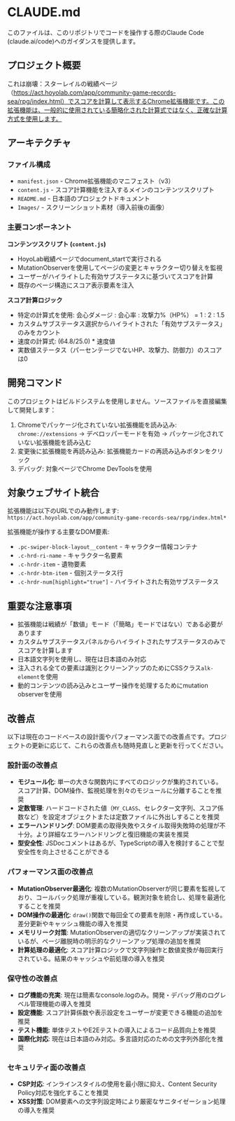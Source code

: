 # CLAUDE.md

このファイルは、このリポジトリでコードを操作する際のClaude Code (claude.ai/code)へのガイダンスを提供します。

## プロジェクト概要

これは崩壊：スターレイルの戦績ページ（https://act.hoyolab.com/app/community-game-records-sea/rpg/index.html）でスコアを計算して表示するChrome拡張機能です。この拡張機能は、一般的に使用されている簡略化された計算式ではなく、正確な計算方式を使用します。

## アーキテクチャ

### ファイル構成
- `manifest.json` - Chrome拡張機能のマニフェスト（v3）
- `content.js` - スコア計算機能を注入するメインのコンテンツスクリプト
- `README.md` - 日本語のプロジェクトドキュメント
- `Images/` - スクリーンショット素材（導入前後の画像）

### 主要コンポーネント

**コンテンツスクリプト (`content.js`)**
- HoyoLab戦績ページでdocument_startで実行される
- MutationObserverを使用してページの変更とキャラクター切り替えを監視
- ユーザーがハイライトした有効サブステータスに基づいてスコアを計算
- 既存のページ構造にスコア表示要素を注入

**スコア計算ロジック**
- 特定の計算式を使用: 会心ダメージ : 会心率 : 攻撃力%（HP%） = 1 : 2 : 1.5
- カスタムサブステータス選択からハイライトされた「有効サブステータス」のみをカウント
- 速度の計算式: (64.8/25.0) * 速度値
- 実数値ステータス（パーセンテージでないHP、攻撃力、防御力）のスコアは0

## 開発コマンド

このプロジェクトはビルドシステムを使用しません。ソースファイルを直接編集して開発します：

1. Chromeでパッケージ化されていない拡張機能を読み込み: `chrome://extensions` → デベロッパーモードを有効 → パッケージ化されていない拡張機能を読み込む
2. 変更後に拡張機能を再読み込み: 拡張機能カードの再読み込みボタンをクリック
3. デバッグ: 対象ページでChrome DevToolsを使用

## 対象ウェブサイト統合

拡張機能は以下のURLでのみ動作します: `https://act.hoyolab.com/app/community-game-records-sea/rpg/index.html*`

拡張機能が操作する主要なDOM要素:
- `.pc-swiper-block-layout__content` - キャラクター情報コンテナ
- `.c-hrd-ri-name` - キャラクター名要素
- `.c-hrdr-item` - 遺物要素
- `.c-hrdr-btm-item` - 個別ステータス行
- `.c-hrdr-num[highlight="true"]` - ハイライトされた有効サブステータス

## 重要な注意事項

- 拡張機能は戦績が「数値」モード（「簡略」モードではない）である必要があります
- カスタムサブステータスパネルからハイライトされたサブステータスのみでスコアを計算します
- 日本語文字列を使用し、現在は日本語のみ対応
- 注入される全ての要素は識別とクリーンアップのためにCSSクラス`alk-element`を使用
- 動的コンテンツの読み込みとユーザー操作を処理するためにmutation observerを使用

## 改善点

以下は現在のコードベースの設計面やパフォーマンス面での改善点です。プロジェクトの更新に応じて、これらの改善点も随時見直しと更新を行ってください。

### 設計面の改善点
- **モジュール化**: 単一の大きな関数内にすべてのロジックが集約されている。スコア計算、DOM操作、監視処理を別々のモジュールに分離することを推奨
- **定数管理**: ハードコードされた値（`MY_CLASS`、セレクター文字列、スコア係数など）を設定オブジェクトまたは定数ファイルに外出しすることを推奨
- **エラーハンドリング**: DOM要素の取得失敗やスタイル取得失敗時の処理が不十分。より詳細なエラーハンドリングと復旧機能の実装を推奨
- **型安全性**: JSDocコメントはあるが、TypeScriptの導入を検討することで型安全性を向上させることができる

### パフォーマンス面の改善点
- **MutationObserver最適化**: 複数のMutationObserverが同じ要素を監視しており、コールバック処理が重複している。観測対象を統合し、処理を最適化することを推奨
- **DOM操作の最適化**: `draw()`関数で毎回全ての要素を削除・再作成している。差分更新やキャッシュ機能の導入を推奨
- **メモリリーク対策**: MutationObserverの適切なクリーンアップが実装されているが、ページ離脱時の明示的なクリーンアップ処理の追加を推奨
- **計算処理の最適化**: スコア計算ロジックで文字列操作と数値変換が毎回実行されている。結果のキャッシュや前処理の導入を推奨

### 保守性の改善点
- **ログ機能の充実**: 現在は簡素なconsole.logのみ。開発・デバッグ用のログレベル管理機能の導入を推奨
- **設定機能**: スコア計算係数や表示設定をユーザーが変更できる機能の追加を推奨
- **テスト機能**: 単体テストやE2Eテストの導入によるコード品質向上を推奨
- **国際化対応**: 現在は日本語のみ対応。多言語対応のための文字列外部化を推奨

### セキュリティ面の改善点
- **CSP対応**: インラインスタイルの使用を最小限に抑え、Content Security Policy対応を強化することを推奨
- **XSS対策**: DOM要素への文字列設定時により厳密なサニタイゼーション処理の導入を推奨